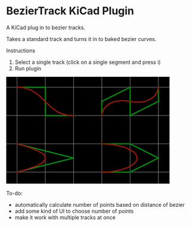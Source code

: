 # BezierTrack KiCad Plugin

A KiCad plug in to bezier tracks.

Takes a standard track and turns it in to baked bezier curves.

Instructions
1. Select a single track (click on a single segment and press i)
2. Run plugin


![Example](example.png)


To-do:
* automatically calculate number of points based on distance of bezier
* add some kind of UI to choose number of points
* make it work with multiple tracks at once
